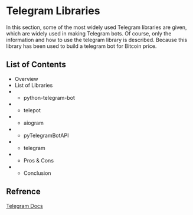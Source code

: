 # Telegram Libraries
In this section, some of the most widely used Telegram libraries are given, which are widely used in making Telegram bots. Of course, only the information and how to use the telegram library is described. Because this library has been used to build a telegram bot for Bitcoin price.
## List of Contents
* Overview
* List of Libraries
*    * python-telegram-bot
*    * telepot
*    * aiogram
*    * pyTelegramBotAPI
*    * telegram
*    * Pros & Cons
*    * Conclusion
## Refrence
[Telegram Docs](https://core.telegram.org/)
